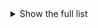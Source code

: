 <details>
  <summary>Show the full list</summary>
  1. Little Simz - Introvert
  2. Spellling - Boys at School
  3. Sharon Van Etten & Angel Olsen - Like I Used To
  4. Low - Days Like These
  5. BROCKHAMPTON - BUZZCUT ft. Danny Brown
  6. James Blake - Say What You Will
  7. Lingua Ignota - Pennsylvania Furnace
  8. JPEGMAFIA - HAZARD DUTY PAY!
  9. Genesis Owusu - Gold Chains
  10. black midi - John L
  11. St. Vincent - Pay Your Way in Pain
  12. Remi Wolf - Quiet on Set
  13. PinkPantheress - Just for Me
  14. Lil Nas X - Montero
  15. Bleachers - How Dare You Want More
  16. Richard Dawson, Circle - Lily
  17. Rina Sawayama - Chosen Family ft. Elton John
  18. Injury Reserve - Knees
  19. Sufjan Stevens, Angelo De Augustine - Cimmerian Shade
  20. Ibeyi, Pa Salieu - Made of Gold
  21. Arca - Madre
  22. Porter Robinson - Musician
  23. Twin Shadow - Lonestar
  24. Taylor Swift - All Too Well (10 Minute Version)
  25. Kirin J. Callinan - Dumb Enough
  26. Rico Nasty - Money ft. Flo Milli
  27. Kero Kero Bonito - The Princess and the Clock
  28. Wet Leg - Chaise Lounge
  29. Zack Fox - fafo
  30. Japanese Breakfast - Be Sweet
  31. bbno$, Rich Brian - Edamame
  32. Magdalena Bay - You Lose!
  33. illuminati hotties - Pool Hopping
  34. Jessie Ware - Hot N Heavy
  35. Alice Longyu Gao, Alice Glass - LEGEND
  36. Silk Sonic - Smokin Out the Window
  37. CupcakKe - Moonwalk
  38. Meridian Brothers, Conjunto Media Luna - La Secta
  39. Tkay Maidza - Kim ft. Baby Tate
  40. Lil Texas - Louder
  41. slowthai - Mazza ft. A$AP Rocky
  42. Yola - Diamond Studded Shoes
  43. Black Country, New Road - Concorde
  44. Amber Mark - Foreign Things
  45. Tokischa, Rosalía - Linda
  46. Pussy Riot, Dorian Electra - TOXIC
  47. Pop Smoke - AP
  48. JID, Denzel Curry - Bruuuh [Remix]
  49. Doja Cat - Kiss Me More ft. SZA
  50. Weezer - All My Favorite Songs
</details>
